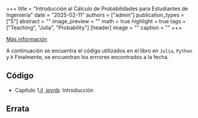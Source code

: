 +++
title = "Introducción al Cálculo de Probabilidades para Estudiantes de Ingeniería"
date = "2025-02-11"
authors = ["admin"]
publication_types = ["5"]
abstract = ""
image_preview = ""
math = true
highlight = true
tags = ["Teaching", "Julia", "Probability"]
[header]
image = ""
caption = ""
+++

<!--
<img src="https://simehbucket.s3.amazonaws.com/images/67b6592f0d1a969ddca933f67bc1ebd9-medium.jpg"  width="180"/>
-->

[Más información](https://editorial.uptc.edu.co/)

A continuación se encuentra el código utilizados en el libro en `Julia`, `Python` y `R`  Finalmente, se encuentran los errrores encontrados a la fecha.

## Código

* Capítulo 1[.jl](https://alexrojas.netlify.app/code/Julia/JCap1.jl) [.ipynb](https://alexrojas.netlify.app/code/Julia/JCap1.ipynb): Introducción 

## Errata

